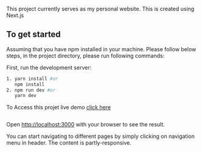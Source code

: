This project currently serves as my personal website. This is created using Next.js

## To get started
Assuming that you have npm installed in your machine. Please follow below steps, in the project directory, please run following commands:

First, run the development server:

```bash
1. yarn install #or 
   npm install
2. npm run dev #or 
   yarn dev
```

To Access this projet live demo [click here](http://kailash-space.s3-website.ap-south-1.amazonaws.com)
```#or
```
Open [http://localhost:3000](http://localhost:3000) with your browser to see the result.

You can start navigating  to different pages by simply clicking on navigation menu in header. The content is partly-responsive.
